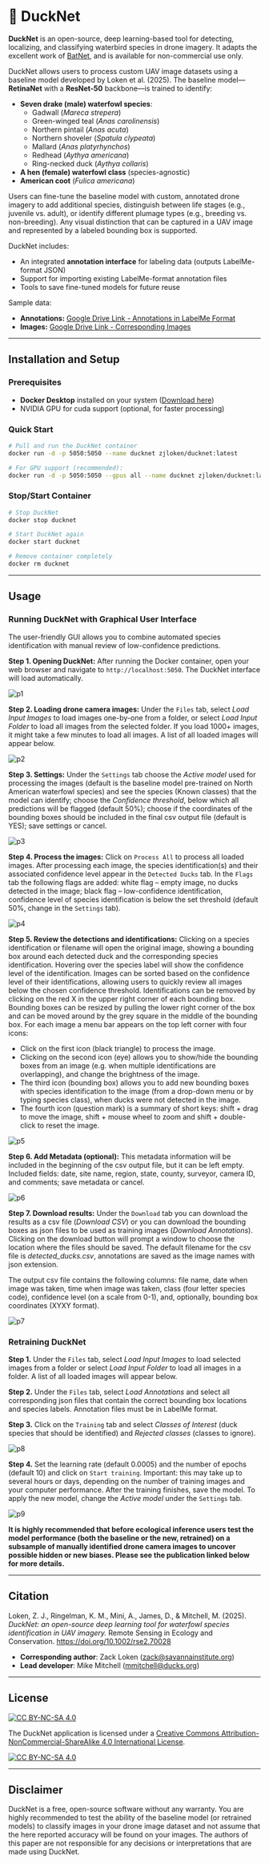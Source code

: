 # 🦆 DuckNet

**DuckNet** is an open-source, deep learning-based tool for detecting, localizing, and classifying waterbird species in drone imagery. It adapts the excellent work of [BatNet](https://github.com/GabiK-bat/BatNet), and is available for non-commercial use only. 

DuckNet allows users to process custom UAV image datasets using a baseline model developed by Loken et al. (2025). The baseline model—**RetinaNet** with a **ResNet-50** backbone—is trained to identify:

- **Seven drake (male) waterfowl species**:  
  - Gadwall (*Mareca strepera*)  
  - Green-winged teal (*Anas carolinensis*)  
  - Northern pintail (*Anas acuta*)  
  - Northern shoveler (*Spatula clypeata*)  
  - Mallard (*Anas platyrhynchos*)  
  - Redhead (*Aythya americana*)  
  - Ring-necked duck (*Aythya collaris*)
- **A hen (female) waterfowl class** (species-agnostic)
- **American coot** (*Fulica americana*)

Users can fine-tune the baseline model with custom, annotated drone imagery to add additional species, distinguish between life stages (e.g., juvenile vs. adult), or identify different plumage types (e.g., breeding vs. non-breeding). Any visual distinction that can be captured in a UAV image and represented by a labeled bounding box is supported.

DuckNet includes:

- An integrated **annotation interface** for labeling data (outputs LabelMe-format JSON)
- Support for importing existing LabelMe-format annotation files
- Tools to save fine-tuned models for future reuse

Sample data:

- **Annotations:** [Google Drive Link - Annotations in LabelMe Format](https://drive.google.com/file/d/1e_K_PF1YnrlLWy5sropFNA78LxBCzWGP/view)
- **Images:** [Google Drive Link - Corresponding Images](https://drive.google.com/file/d/1u9lmw1TCstvWfDn96KjZqHuZxTO6TQ9X/view)

---

## Installation and Setup

### Prerequisites
- **Docker Desktop** installed on your system ([Download here](https://www.docker.com/products/docker-desktop/))
- NVIDIA GPU for cuda support (optional, for faster processing)

### Quick Start
```bash
# Pull and run the DuckNet container
docker run -d -p 5050:5050 --name ducknet zjloken/ducknet:latest

# For GPU support (recommended):
docker run -d -p 5050:5050 --gpus all --name ducknet zjloken/ducknet:latest
```

### Stop/Start Container
```bash
# Stop DuckNet
docker stop ducknet

# Start DuckNet again
docker start ducknet

# Remove container completely
docker rm ducknet
```

---

## Usage

### Running DuckNet with Graphical User Interface

The user-friendly GUI allows you to combine automated species identification with manual review of low-confidence predictions.

**Step 1. Opening DuckNet:** After running the Docker container, open your web browser and navigate to `http://localhost:5050`. The DuckNet interface will load automatically. 

![p1](supplemental/user_guide_pngs/step1_processing.png)

**Step 2. Loading drone camera images:** Under the `Files` tab, select *Load Input Images* to load images one-by-one from a folder, or select *Load Input Folder* to load all images from the selected folder. If you load 1000+ images, it might take a few minutes to load all images. A list of all loaded images will appear below.

![p2](supplemental/user_guide_pngs/step2_processing.png)

**Step 3. Settings:** Under the `Settings` tab choose the *Active model* used for processing the images (default is the baseline model pre-trained on North American waterfowl species) and see the species (Known classes) that the model can identify; choose the *Confidence threshold*, below which all predictions will be flagged (default 50%); choose if the coordinates of the bounding boxes should be included in the final csv output file (default is YES); save settings or cancel.

![p3](supplemental/user_guide_pngs/step3_processing.png)

**Step 4. Process the images:** Click on `Process All` to process all loaded images. After processing each image, the species identification(s) and their associated confidence level appear in the `Detected Ducks` tab. In the `Flags` tab the following flags are added: white flag – empty image, no ducks detected in the image; black flag – low-confidence identification, confidence level of species identification is below the set threshold (default 50%, change in the `Settings` tab).

![p4](supplemental/user_guide_pngs/step4_processing.png)

**Step 5. Review the detections and identifications:** Clicking on a species identification or filename will open the original image, showing a bounding box around each detected duck and the corresponding species identification. Hovering over the species label will show the confidence level of the identification. Images can be sorted based on the confidence level of their identifications, allowing users to quickly review all images below the chosen confidence threshold. Identifications can be removed by clicking on the red X in the upper right corner of each bounding box. Bounding boxes can be resized by pulling the lower right corner of the box and can be moved around by the grey square in the middle of the bounding box. For each image a menu bar appears on the top left corner with four icons:
- Click on the first icon (black triangle) to process the image.
- Clicking on the second icon (eye) allows you to show/hide the bounding boxes from an image (e.g. when multiple identifications are overlapping), and change the brightness of the image.
- The third icon (bounding box) allows you to add new bounding boxes with species identification to the image (from a drop-down menu or by typing species class), when ducks were not detected in the image.
- The fourth icon (question mark) is a summary of short keys: shift + drag to move the image, shift + mouse wheel to zoom and shift + double-click to reset the image.

![p5](supplemental/user_guide_pngs/step5_processing.png)

**Step 6. Add Metadata (optional):** This metadata information will be included in the beginning of the csv output file, but it can be left empty. Included fields: date, site name, region, state, county, surveyor, camera ID, and comments; save metadata or cancel.

![p6](supplemental/user_guide_pngs/step6_processing.png)

**Step 7. Download results:** Under the `Download` tab you can download the results as a csv file (*Download CSV*) or you can download the bounding boxes as json files to be used as training images (*Download Annotations*). Clicking on the download button will prompt a window to choose the location where the files should be saved. The default filename for the csv file is *detected_ducks.csv*, annotations are saved as the image names with json extension.

The output csv file contains the following columns: file name, date when image was taken, time when image was taken, class (four letter species code), confidence level (on a scale from 0-1), and, optionally, bounding box coordinates (XYXY format).

![p7](supplemental/user_guide_pngs/step7_processing.png)

### Retraining DuckNet

**Step 1.** Under the `Files` tab, select *Load Input Images* to load selected images from a folder or select *Load Input Folder* to load all images in a folder. A list of all loaded images will appear below.

**Step 2.** Under the `Files` tab, select *Load Annotations* and select all corresponding json files that contain the correct bounding box locations and species labels. Annotation files must be in LabelMe format.

**Step 3.** Click on the `Training` tab and select *Classes of Interest* (duck species that should be identified) and *Rejected classes* (classes to ignore).

![p8](supplemental/user_guide_pngs/step3_training.png)

**Step 4.** Set the learning rate (default 0.0005) and the number of epochs (default 10) and click on `Start training`. Important: this may take up to several hours or days, depending on the number of training images and your computer performance. After the training finishes, save the model. To apply the new model, change the *Active model* under the `Settings` tab.

![p9](supplemental/user_guide_pngs/step4_training.png)

**It is highly recommended that before ecological inference users test the model performance (both the baseline or the new, retrained) on a subsample of manually identified drone camera images to uncover possible hidden or new biases. Please see the publication linked below for more details.**

---

## Citation

Loken, Z. J., Ringelman, K. M., Mini, A., James, D., & Mitchell, M. (2025). *DuckNet: an open-source deep learning tool for waterfowl species identification in UAV imagery.* Remote Sensing in Ecology and Conservation. https://doi.org/10.1002/rse2.70028

- **Corresponding author**: Zack Loken (zack@savannainstitute.org)  
- **Lead developer**: Mike Mitchell (mmitchell@ducks.org)

---

## License

[![CC BY-NC-SA 4.0][cc-by-nc-sa-shield]][cc-by-nc-sa]

The DuckNet application is licensed under a [Creative Commons Attribution-NonCommercial-ShareAlike 4.0 International License][cc-by-nc-sa].

[![CC BY-NC-SA 4.0][cc-by-nc-sa-image]][cc-by-nc-sa]  

[cc-by-nc-sa]: http://creativecommons.org/licenses/by-nc-sa/4.0/  
[cc-by-nc-sa-image]: https://licensebuttons.net/l/by-nc-sa/4.0/88x31.png  
[cc-by-nc-sa-shield]: https://img.shields.io/badge/License-CC%20BY--NC--SA%204.0-lightgrey.svg

---

## Disclaimer

DuckNet is a free, open-source software without any warranty. You are highly recommended to test the ability of the baseline model (or retrained models) to classify images in your drone image dataset and not assume that the here reported accuracy will be found on your images. The authors of this paper are not responsible for any decisions or interpretations that are made using DuckNet.